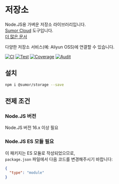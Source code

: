 # 저장소

Node.JS용 가벼운 저장소 라이브러리입니다.  
[Sumor Cloud](https://sumor.cloud) 도구입니다.  
[더 많은 문서](https://sumor.cloud/storage)

다양한 저장소 서비스(예: Aliyun OSS)에 연결할 수 있습니다.

[![CI](https://github.com/sumor-cloud/storage/actions/workflows/ci.yml/badge.svg)](https://github.com/sumor-cloud/storage/actions/workflows/ci.yml)
[![Test](https://github.com/sumor-cloud/storage/actions/workflows/ut.yml/badge.svg)](https://github.com/sumor-cloud/storage/actions/workflows/ut.yml)
[![Coverage](https://github.com/sumor-cloud/storage/actions/workflows/coverage.yml/badge.svg)](https://github.com/sumor-cloud/storage/actions/workflows/coverage.yml)
[![Audit](https://github.com/sumor-cloud/storage/actions/workflows/audit.yml/badge.svg)](https://github.com/sumor-cloud/storage/actions/workflows/audit.yml)

## 설치

```bash
npm i @sumor/storage --save
```

## 전제 조건

### Node.JS 버전

Node.JS 버전 16.x 이상 필요

### Node.JS ES 모듈 필요

이 패키지는 ES 모듈로 작성되었으므로,  
`package.json` 파일에서 다음 코드를 변경해주시기 바랍니다:

```json
{
  "type": "module"
}
```
